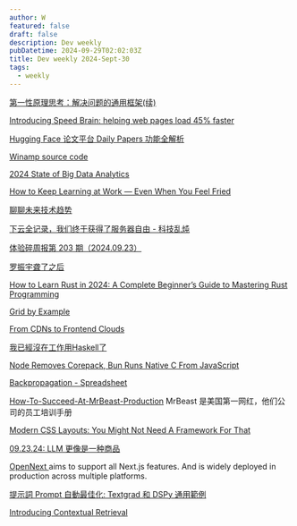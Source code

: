 ```yaml
---
author: W
featured: false
draft: false
description: Dev weekly
pubDatetime: 2024-09-29T02:02:03Z
title: Dev weekly 2024-Sept-30
tags:
  - weekly
---
```


[第一性原理思考：解决问题的通用框架(续)](http://blog.devtang.com/2024/09/19/thinking-pattens/)

[Introducing Speed Brain: helping web pages load 45% faster](https://blog.cloudflare.com/introducing-speed-brain)

[Hugging Face 论文平台 Daily Papers 功能全解析](https://huggingface.co/blog/zh/daily-papers)

[Winamp source code](https://github.com/WinampDesktop/winamp)

[2024 State of Big Data Analytics](https://info.sqream.com/hubfs/data%20analytics%20leaders%20survey%202024.pdf?utm_source=pocket_saves)

[How to Keep Learning at Work — Even When You Feel Fried](https://hbr.org/2024/09/how-to-keep-learning-at-work-even-when-you-feel-fried)

[聊聊未来技术趋势](https://tw93.fun/2024-09-09/future.html)

[下云全记录，我们终于获得了服务器自由 - 科技乱炖](https://www.xiaoyuzhoufm.com/episode/66f2e51f69b6a485e8a58a9b?s=eyJ1IjoiNWU3ZDQyOTFiM2M1YmNhNWY2NDFiOGRmIn0%3D&utm_source=pocket_shared)

[体验碎周报第 203 期（2024.09.23）](https://ftium4.com/ux-weekly-203.html)

[罗振宇聋了之后](https://mp.weixin.qq.com/s?__biz=MjM5MjAzODU2MA%3D%3D&abtest_cookie=AAACAA%3D%3D&ascene=56&chksm=bc6253738fd2b47a6b44be61a97d8cdf3278199f8d2f04b92d759354e200f02d6a31986d607a&clicktime=1727154228&countrycode=CN&devicetype=android-34&enterid=1727154228&exportkey=n_ChQIAhIQFwbw4XWqGNXKncBdbDliUxLjAQIE97dBBAEAAAAAAO40LLgbsLcAAAAOpnltbLcz9gKNyK89dVj0BxLOb1nbqvkVqXuXSUwGzUoI2agLoSTQBESdT%2B37R2ItWDpC7ZIEyRqJOaap%2BRjtN00OND4riF32d2uhCbQE3VxkDq3ccaKoiC2QyH0ne%2B0Qfgny7eyNHnQ44BDwB0sl0gQ1xQX2dBoL08L95Lr1%2FBt7H%2FbVWQRPShCxhz24GuQBiO6EAVWVr%2FTK%2FVoGJz8FIxlllgfGZ%2BZ%2BmdSpVH9Ytxpdx%2BBN%2F3lagszHypSSklP8VcDl33d4MLjUaVwb&fasttmpl_flag=0&fasttmpl_fullversion=7396431-zh_CN-zip&fasttmpl_type=0&finder_biz_enter_id=4&flutter_pos=13&idx=1&lang=zh_CN&mid=2652800822&nettype=3gnet&pass_ticket=kPDHhInTsg1FUo%2Brt2%2BIU5fxngbqfehr6HDHEHPOs5A3MbF3x8IqrX1QKbl4SHIc&ranksessionid=1727153725&realreporttime=1727154228351&scene=90&session_us=gh_54c735218a29&sessionid=1727153719&sn=027970655a40360346f6f58b86d9b11b&subscene=93&utm_source=pocket_shared&version=2800325b&wx_header=3&xtrack=1)

[How to Learn Rust in 2024: A Complete Beginner’s Guide to Mastering Rust Programming](https://blog.jetbrains.com/rust/2024/09/20/how-to-learn-rust/)

[Grid by Example](https://gridbyexample.com/)

[From CDNs to Frontend Clouds](https://vercel.com/blog/from-cdns-to-frontend-clouds)

[我已經沒在工作用Haskell了](https://b123400.net/blog/I-no-longer-write-Haskell?utm_source=pocket_saves)

[Node Removes Corepack, Bun Runs Native C From JavaScript](https://thenewstack.io/node-removes-corepack-bun-runs-native-c-from-javascript/)

[Backpropagation - Spreadsheet](https://aibyhand.substack.com/p/backpropagation-spreadsheet?utm_source=pocket_saves)

[How-To-Succeed-At-MrBeast-Production](https://splet.4a.si/dir/How-To-Succeed-At-MrBeast-Production.pdf) MrBeast 是美国第一网红，他们公司的员工培训手册

[Modern CSS Layouts: You Might Not Need A Framework For That](https://www.smashingmagazine.com/2024/05/modern-css-layouts-no-framework-needed/)

[09.23.24: LLM 更像是一种商品](https://pt.plus/09-23-24-the-commoditization-of-llms/)

[OpenNext ](https://opennext.js.org/) aims to support all Next.js features. And is widely deployed in production across multiple platforms.

[提示詞 Prompt 自動最佳化: Textgrad 和 DSPy 通用範例](https://ihower.tw/blog/archives/12490)

[Introducing Contextual Retrieval](https://www.anthropic.com/news/contextual-retrieval)

[]()

[]()

[]()

[]()

[]()

[]()

[]()

[]()

[]()

[]()

[]()

[]()

[]()

[]()

[]()

[]()

[]()

[]()

[]()

[]()

[]()

[]()

[]()

[]()

[]()

[]()

[]()

[]()

[]()

[]()

[]()

[]()

[]()

[]()

[]()

[]()

[]()

[]()

[]()

[]()

[]()

[]()

[]()

[]()

[]()

[]()

[]()

[]()

[]()

[]()

[]()

[]()

[]()

[]()

[]()

[]()

[]()

[]()

[]()

[]()

[]()

[]()

[]()

[]()

[]()

[]()

[]()

[]()

[]()

[]()

[]()

[]()

[]()

[]()

[]()

[]()

[]()

[]()

[]()

[]()

[]()

[]()

[]()

[]()

[]()

[]()

[]()

[]()

[]()

[]()

[]()

[]()

[]()

[]()

[]()

[]()

[]()

[]()

[]()

[]()

[]()

[]()

[]()

[]()

[]()

[]()

[]()

[]()

[]()

[]()

[]()

[]()

[]()

[]()

[]()

[]()

[]()

[]()

[]()

[]()

[]()

[]()

[]()

[]()

[]()

[]()

[]()

[]()

[]()

[]()

[]()

[]()

[]()

[]()

[]()

[]()

[]()

[]()

[]()

[]()

[]()

[]()

[]()

[]()

[]()

[]()

[]()

[]()

[]()

[]()

[]()

[]()

[]()

[]()

[]()

[]()

[]()

[]()

[]()

[]()

[]()

[]()

[]()

[]()

[]()

[]()

[]()

[]()

[]()

[]()

[]()

[]()

[]()

[]()

[]()

[]()

[]()

[]()

[]()

[]()

[]()

[]()

[]()

[]()

[]()

[]()

[]()

[]()

[]()

[]()

[]()

[]()

[]()

[]()

[]()

[]()

[]()

[]()

[]()

[]()

[]()

[]()

[]()

[]()

[]()

[]()

[]()

[]()

[]()

[]()

[]()

[]()

[]()

[]()

[]()

[]()

[]()

[]()

[]()

[]()

[]()

[]()

[]()

[]()

[]()

[]()

[]()

[]()

[]()

[]()

[]()

[]()

[]()

[]()

[]()

[]()

[]()

[]()

[]()

[]()

[]()

[]()

[]()

[]()

[]()

[]()

[]()

[]()

[]()

[]()

[]()

[]()

[]()

[]()

[]()

[]()

[]()

[]()

[]()

[]()

[]()

[]()

[]()

[]()

[]()

[]()

[]()

[]()

[]()

[]()

[]()

[]()

[]()

[]()

[]()

[]()

[]()

[]()

[]()

[]()

[]()

[]()

[]()

[]()

[]()

[]()

[]()

[]()

[]()

[]()

[]()

[]()

[]()

[]()

[]()

[]()

[]()

[]()

[]()

[]()

[]()

[]()

[]()

[]()

[]()

[]()

[]()

[]()

[]()

[]()

[]()

[]()

[]()

[]()

[]()

[]()
